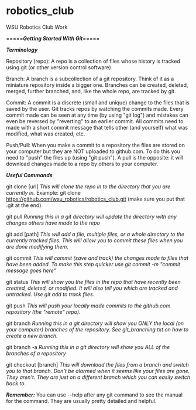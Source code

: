 robotics_club
=============

WSU Robotics Club Work



=====***Getting Started With Git***=====


***Terminology***

Repository (repo): A repo is a collection of files whose history is tracked using git (or other version control software)

Branch: A branch is a subcollection of a git repository. Think of it as a miniature repository inside a bigger one. Branches can be created, deleted, merged, further branched, and, like the whole repo, are tracked by git.

Commit: A commit is a discrete (small and unique) change to the files that is saved by the user. Git tracks repos
		by watching the commits made. Every commit made can be seen at any time (by using "git log") and
		mistakes can even be reversed by "reverting" to an earlier commit. All commits need to made with a short 		commit message that tells other (and yourself) what was modified, what was created, etc.

Push/Pull: When you make a commit to a repository the files are stored on your computer but they are NOT uploaded to
		github.com. To do this you need to "push" the files up (using "git push"). A pull is the opposite: it 			will download changes made to a repo by others to your computer.


***Useful Commands***

git clone [url] *This will clone the repo in to the directory that you are currently in.*
Example: git clone https://github.com/wsu_robotics/robotics_club.git  (make sure you put that .git at the end)

git pull *Running this in a git directory will update the directory with any changes others have made to the repo*

git add [path] *This will add a file, multiple files, or a whole directory to the currently tracked files. This will 			allow you to commit these files when you are done modifying them.*

git commit *This will commit (save and track) the changes made to files that have been added. To make this step quicker*
	    *use git commit -m "commit message goes here"*

git status *This will show you the files in the repo that have recently been created, deleted, or modified. It will*
	    *also tell you which are tracked and untracked. Use git add to track files.*

git push *This will push your locally made commits to the github.com repository (the "remote" repo).*

git branch *Running this in a git directory will show you ONLY the local (on your computer) branches of the repository. 	    See git_branching.txt on how to create a new branch.*

git branch -a *Running this in a git directory will show you ALL of the branches of a repository*

git checkout [branch] *This will download the files from a branch and switch you to that branch. Don't be alarmed when 				it seems like your files are gone. They aren't. They are just on a different branch which you 				can easily switch back to.* 


***Remember:*** You can use --help after any git command to see the manual for the command. They are usually pretty detailed and helpful.
